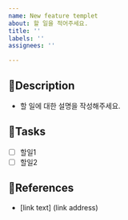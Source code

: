 ```yaml
---
name: New feature templet
about: 할 일을 적어주세요.
title: ''
labels: ''
assignees: ''

---
```


## 📖Description
- 할 일에 대한 설명을 작성해주세요.

## 🔨Tasks
- [ ] 할일1
- [ ] 할일2

## 🔎References
- [link text] (link address)
